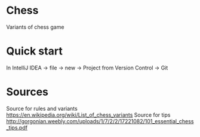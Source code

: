 # Chess
Variants of chess game

# Quick start
In IntelliJ IDEA -> file -> new -> Project from Version Control -> Git

# Sources
Source for rules and variants
https://en.wikipedia.org/wiki/List_of_chess_variants
Source for tips
http://gorgonian.weebly.com/uploads/1/7/2/2/17221082/101_essential_chess_tips.pdf